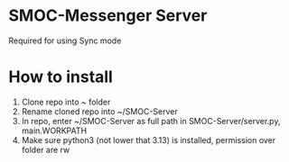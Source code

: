 # SMOC-Messenger Server
Required for using Sync mode
# How to install
1. Clone repo into ~ folder
2. Rename cloned repo into ~/SMOC-Server
3. In repo, enter ~/SMOC-Server as full path in SMOC-Server/server.py, main.WORKPATH
4. Make sure python3 (not lower that 3.13) is installed, permission over folder are rw
